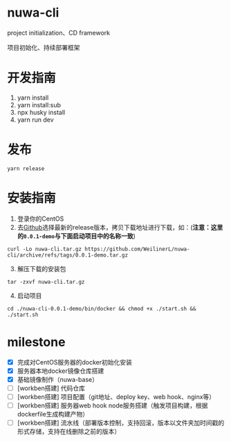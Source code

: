 # nuwa-cli

project initialization、CD framework

项目初始化、持续部署框架

# 开发指南
1. yarn install
2. yarn install:sub
3. npx husky install
4. yarn run dev

# 发布
```
yarn release
```

# 安装指南
1. 登录你的CentOS
2. 去[Github](https://github.com/WeilinerL/nuwa-cli/releases)选择最新的release版本，拷贝下载地址进行下载，如：(**注意：这里的`0.0.1-demo`与下面启动项目中的名称一致**)
```
curl -Lo nuwa-cli.tar.gz https://github.com/WeilinerL/nuwa-cli/archive/refs/tags/0.0.1-demo.tar.gz
```
3. 解压下载的安装包
```
tar -zxvf nuwa-cli.tar.gz
```
4. 启动项目
```
cd ./nuwa-cli-0.0.1-demo/bin/docker && chmod +x ./start.sh && ./start.sh
```

# milestone
- [x] 完成对CentOS服务器的docker初始化安装
- [x] 服务器本地docker镜像仓库搭建
- [x] 基础镜像制作（nuwa-base）
- [ ] [workben搭建] 代码仓库
- [ ] [workben搭建] 项目配置（git地址、deploy key、web hook、nginx等）
- [ ] [workben搭建] 服务器web hook node服务搭建（触发项目构建，根据dockerfile生成构建产物）
- [ ] [workben搭建] 流水线（部署版本控制，支持回滚，版本以文件夹加时间戳的形式存储，支持在线删除之前的版本）
